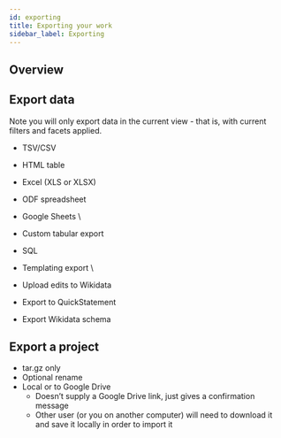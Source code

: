 ```yaml
---
id: exporting
title: Exporting your work
sidebar_label: Exporting
---
```


## Overview


## Export data

Note you will only export data in the current view - that is, with current filters and facets applied. 



*   TSV/CSV
*   HTML table
*   Excel (XLS or XLSX)
*   ODF spreadsheet
*   Google Sheets \

*   Custom tabular export
*   SQL
*   Templating export \

*   Upload edits to Wikidata
*   Export to QuickStatement
*   Export Wikidata schema


## Export a project



*   tar.gz only
*   Optional rename
*   Local or to Google Drive
    *   Doesn’t supply a Google Drive link, just gives a confirmation message
    *   Other user (or you on another computer) will need to download it and save it locally in order to import it